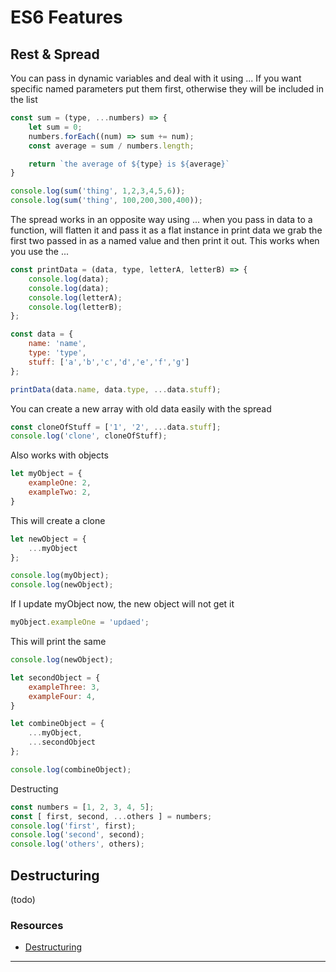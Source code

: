 
# ES6 Features

## Rest & Spread

You can pass in dynamic variables and deal with it using ...  If you want specific named parameters put them first, otherwise they will be included in the list   

```javascript
const sum = (type, ...numbers) => {
    let sum = 0;
    numbers.forEach((num) => sum += num);
    const average = sum / numbers.length;

    return `the average of ${type} is ${average}`
}

console.log(sum('thing', 1,2,3,4,5,6));
console.log(sum('thing', 100,200,300,400));
```

The spread works in an opposite way using ... when you pass in data to a function, will flatten it and pass it as a flat instance in print data we grab the first two passed in as a named value and then print it out.  This works when you use the ...

```javascript
const printData = (data, type, letterA, letterB) => {
    console.log(data);
    console.log(data);
    console.log(letterA);
    console.log(letterB);
};

const data = {
    name: 'name',
    type: 'type',
    stuff: ['a','b','c','d','e','f','g']
};

printData(data.name, data.type, ...data.stuff);
```

You can create a new array with old data easily with the spread

```javascript
const cloneOfStuff = ['1', '2', ...data.stuff];
console.log('clone', cloneOfStuff);
```


Also works with objects

```javascript
let myObject = {
    exampleOne: 2, 
    exampleTwo: 2, 
}
```

This will create a clone

```javascript
let newObject = {
    ...myObject
};

console.log(myObject);
console.log(newObject);
```

If I update myObject now, the new object will not get it
```javascript
myObject.exampleOne = 'updaed';
```

This will print the same

```javascript
console.log(newObject);

let secondObject = {
    exampleThree: 3, 
    exampleFour: 4, 
}

let combineObject = {
    ...myObject,
    ...secondObject 
};

console.log(combineObject);
```

Destructing

```javascript
const numbers = [1, 2, 3, 4, 5];
const [ first, second, ...others ] = numbers;
console.log('first', first);
console.log('second', second);
console.log('others', others);
```

## Destructuring

(todo)

### Resources

-   [Destructuring](https://developer.mozilla.org/en/docs/Web/JavaScript/Reference/Operators/Destructuring_assignment)


---

